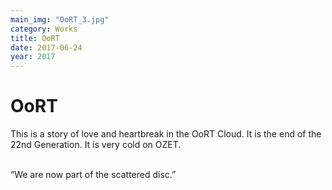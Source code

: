 ```yaml
---
main_img: "OoRT_3.jpg"
category: Works
title: OoRT
date: 2017-06-24
year: 2017
---
```

# OoRT

This is a story of love and heartbreak in the OoRT Cloud.  It is the end of the 22nd Generation.  It is very cold on OZET.<br><br>

“We are now part of the scattered disc.”
